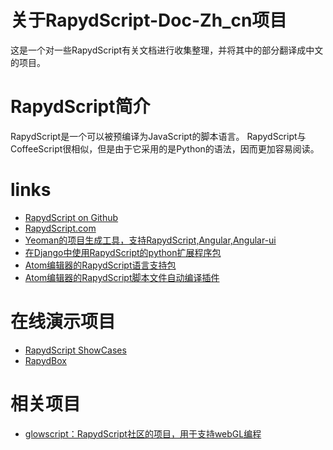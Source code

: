 关于RapydScript-Doc-Zh_cn项目
============================

这是一个对一些RapydScript有关文档进行收集整理，并将其中的部分翻译成中文的项目。

RapydScript简介
============================

RapydScript是一个可以被预编译为JavaScript的脚本语言。
RapydScript与CoffeeScript很相似，但是由于它采用的是Python的语法，因而更加容易阅读。

links
============================

* [RapydScript on Github](https://github.com/atsepkov/RapydScript)
* [RapydScript.com](http://RapydScript.com)
* [Yeoman的项目生成工具，支持RapydScript,Angular,Angular-ui](https://github.com/loolmeh/generator-rui-angular)
* [在Django中使用RapydScript的python扩展程序包](https://github.com/pztrick/DjScript)
* [Atom编辑器的RapydScript语言支持包](https://github.com/tgienger/language-rapydscript)
* [Atom编辑器的RapydScript脚本文件自动编译插件](https://github.com/tgienger/Atom-rapydscript-auto-compile)


在线演示项目
============================
* [RapydScript ShowCases](http://salvatore.pythonanywhere.com/RapydScript)
* [RapydBox](http://salvatore.pythonanywhere.com/RapydBox/default/editor)

相关项目
============================
* [glowscript：RapydScript社区的项目，用于支持webGL编程](http://www.glowscript.org/)